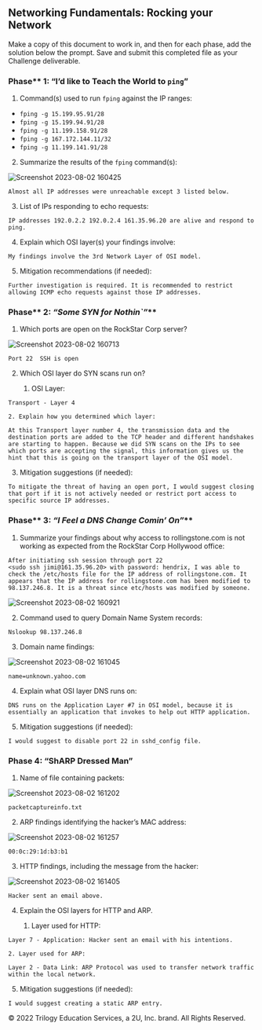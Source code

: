 ## **Networking Fundamentals: Rocking your Network**

Make a copy of this document to work in, and then for each phase, add the solution below the prompt. Save and submit this completed file as your Challenge deliverable.


### Phase** 1: “I’d like to Teach the World to <code>ping</code>”</em></strong>

1. Command(s) used to run `fping` against the IP ranges:
   
  * `fping -g 15.199.95.91/28`
  * `fping -g 15.199.94.91/28`
  * `fping -g 11.199.158.91/28`
  * `fping -g 167.172.144.11/32`
  * `fping -g 11.199.141.91/28`



2. Summarize the results of the `fping` command(s):


![Screenshot 2023-08-02 160425](https://github.com/CyberCuriosity8586/ColumbiaUniversity-CyberSecurityBootCamp/assets/105434347/6acd251c-6b00-41d0-906a-4008a4b82a49)


```
Almost all IP addresses were unreachable except 3 listed below.
```


3. List of IPs responding to echo requests:

```
IP addresses 192.0.2.2 192.0.2.4 161.35.96.20 are alive and respond to ping.

```


4. Explain which OSI layer(s) your findings involve:

```
My findings involve the 3rd Network Layer of OSI model.

```


5. Mitigation recommendations (if needed):

```
Further investigation is required. It is recommended to restrict allowing ICMP echo requests against those IP addresses.
```




### Phase** 2: _“Some SYN for Nothin`”_**



1. Which ports are open on the RockStar Corp server?

![Screenshot 2023-08-02 160713](https://github.com/CyberCuriosity8586/ColumbiaUniversity-CyberSecurityBootCamp/assets/105434347/91260cc5-3a84-494d-8388-62b8db79b98c)

```
Port 22  SSH is open
```


2. Which OSI layer do SYN scans run on?
   
    1. OSI Layer:

```
Transport - Layer 4

```


    2. Explain how you determined which layer:

```
At this Transport layer number 4, the transmission data and the destination ports are added to the TCP header and different handshakes are starting to happen. Because we did SYN scans on the IPs to see which ports are accepting the signal, this information gives us the hint that this is going on the transport layer of the OSI model.

```


3. Mitigation suggestions (if needed):

```
To mitigate the threat of having an open port, I would suggest closing that port if it is not actively needed or restrict port access to specific source IP addresses.

```




### Phase** 3: _“I Feel a DNS Change Comin’ On”_**



1. Summarize your findings about why access to rollingstone.com is not working as expected from the RockStar Corp Hollywood office:

```
After initiating ssh session through port 22 
<sudo ssh jimi@161.35.96.20> with password: hendrix, I was able to check the /etc/hosts file for the IP address of rollingstone.com. It appears that the IP address for rollingstone.com has been modified to 98.137.246.8. It is a threat since etc/hosts was modified by someone.

```

![Screenshot 2023-08-02 160921](https://github.com/CyberCuriosity8586/ColumbiaUniversity-CyberSecurityBootCamp/assets/105434347/a65a94d8-09cf-4490-a1d7-2693cf288fef)



2. Command used to query Domain Name System records:

```
Nslookup 98.137.246.8

```


3. Domain name findings:


![Screenshot 2023-08-02 161045](https://github.com/CyberCuriosity8586/ColumbiaUniversity-CyberSecurityBootCamp/assets/105434347/6ad48388-5ef0-49cb-8fbf-6b6003bf05ce)


```
name=unknown.yahoo.com

```




4. Explain what OSI layer DNS runs on:

```
DNS runs on the Application Layer #7 in OSI model, because it is essentially an application that invokes to help out HTTP application.
```


5. Mitigation suggestions (if needed):

```
I would suggest to disable port 22 in sshd_config file.
```




### Phase 4: “ShARP Dressed Man”



1. Name of file containing packets:


![Screenshot 2023-08-02 161202](https://github.com/CyberCuriosity8586/ColumbiaUniversity-CyberSecurityBootCamp/assets/105434347/5a6e4dcd-32f0-4f76-8831-a65336a21a66)



```
packetcaptureinfo.txt

```


2. ARP findings identifying the hacker’s MAC address:


![Screenshot 2023-08-02 161257](https://github.com/CyberCuriosity8586/ColumbiaUniversity-CyberSecurityBootCamp/assets/105434347/205dce15-190d-473e-af59-0aa6493fb75e)



```
00:0c:29:1d:b3:b1

```




3. HTTP findings, including the message from the hacker:



![Screenshot 2023-08-02 161405](https://github.com/CyberCuriosity8586/ColumbiaUniversity-CyberSecurityBootCamp/assets/105434347/c491f1a9-51b1-455f-bf84-ccde688dff56)


```
Hacker sent an email above.

```




4. Explain the OSI layers for HTTP and ARP.

    1. Layer used for HTTP:

```
Layer 7 - Application: Hacker sent an email with his intentions.
```


    2. Layer used for ARP:

```
Layer 2 - Data Link: ARP Protocol was used to transfer network traffic within the local network.
```


5. Mitigation suggestions (if needed):

```
I would suggest creating a static ARP entry.
```



© 2022 Trilogy Education Services, a 2U, Inc. brand. All Rights Reserved.
